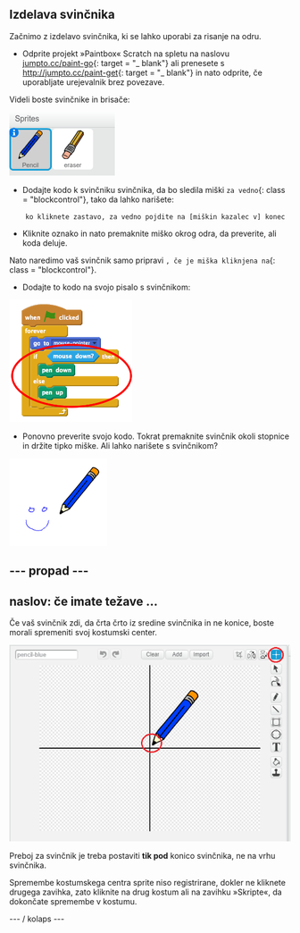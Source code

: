 ## Izdelava svinčnika

Začnimo z izdelavo svinčnika, ki se lahko uporabi za risanje na odru.

+ Odprite projekt »Paintbox« Scratch na spletu na naslovu [jumpto.cc/paint-go](http://jumpto.cc/paint-go){: target = "_ blank"} ali prenesete s <http://jumpto.cc/paint-get>{: target = "_ blank"} in nato odprite, če uporabljate urejevalnik brez povezave.

Videli boste svinčnike in brisače:

![screenshot](images/paint-starter.png)

+ Dodajte kodo k svinčniku svinčnika, da bo sledila miški `za vedno`{: class = "blockcontrol"}, tako da lahko narišete:

```blocks
    ko kliknete zastavo, za vedno pojdite na [miškin kazalec v] konec
```

+ Kliknite oznako in nato premaknite miško okrog odra, da preverite, ali koda deluje.

Nato naredimo vaš svinčnik samo pripravi `, če je miška kliknjena na`{: class = "blockcontrol"}.

+ Dodajte to kodo na svojo pisalo s svinčnikom:

![screenshot](images/paint-pencil-draw-code.png)

+ Ponovno preverite svojo kodo. Tokrat premaknite svinčnik okoli stopnice in držite tipko miške. Ali lahko narišete s svinčnikom?

![screenshot](images/paint-draw.png)

## \--- propad \---

## naslov: če imate težave ...

Če vaš svinčnik zdi, da črta črto iz sredine svinčnika in ne konice, boste morali spremeniti svoj kostumski center.

![Costume center](images/costume-center.png)

Preboj za svinčnik je treba postaviti **tik pod** konico svinčnika, ne na vrhu svinčnika.

Spremembe kostumskega centra sprite niso registrirane, dokler ne kliknete drugega zavihka, zato kliknite na drug kostum ali na zavihku »Skripte«, da dokončate spremembe v kostumu.

\--- / kolaps \---